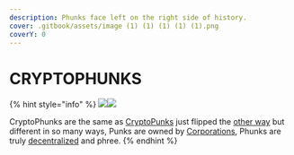 ```yaml
---
description: Phunks face left on the right side of history.
cover: .gitbook/assets/image (1) (1) (1) (1) (1).png
coverY: 0
---
```


# CRYPTOPHUNKS

{% hint style="info" %}
![](<.gitbook/assets/Phunk\_4156 (1).png>)![](.gitbook/assets/Phunk\_4156.png)

CryptoPhunks are the same as <mark style="color:green;"></mark> [CryptoPunks](https://www.larvalabs.com/cryptopunks) just flipped the [other way](readme/phunk-is-art.md) but different in so many ways, Punks are owned by [Corporations](https://twitter.com/yugalabs), Phunks are truly [decentralized](readme/phunk-is-web3.md) and phree.
{% endhint %}

